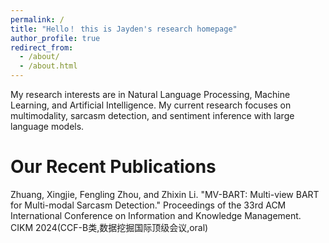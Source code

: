 ```yaml
---
permalink: /
title: "Hello！ this is Jayden's research homepage"
author_profile: true
redirect_from: 
  - /about/
  - /about.html
---
```


My research interests are in Natural Language Processing, Machine Learning, and Artificial Intelligence. My current research focuses on multimodality, sarcasm detection, and sentiment inference with large language models.

Our Recent Publications
======
Zhuang, Xingjie, Fengling Zhou, and Zhixin Li. "MV-BART: Multi-view BART for Multi-modal Sarcasm Detection." Proceedings of the 33rd ACM International Conference on Information and Knowledge Management. CIKM 2024(CCF-B类,数据挖掘国际顶级会议,oral)





